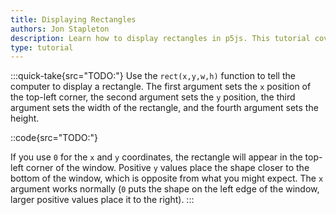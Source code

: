 ```yaml
---
title: Displaying Rectangles
authors: Jon Stapleton
description: Learn how to display rectangles in p5js. This tutorial covers the `rect(x,y,w,h)` function, the p5js coordinate system, and reading the p5js documentation.
type: tutorial
---
```

:::quick-take{src="TODO:"}
Use the `rect(x,y,w,h)` function to tell the computer to display a rectangle. The first argument sets the `x` position of the top-left corner, the second argument sets the `y` position, the third argument sets the width of the rectangle, and the fourth argument sets the height.

::code{src="TODO:"}

If you use `0` for the `x` and `y` coordinates, the rectangle will appear in the top-left corner of the window. Positive `y` values place the shape closer to the bottom of the window, which is opposite from what you might expect. The `x` argument works normally (`0` puts the shape on the left edge of the window, larger positive values place it to the right).
:::